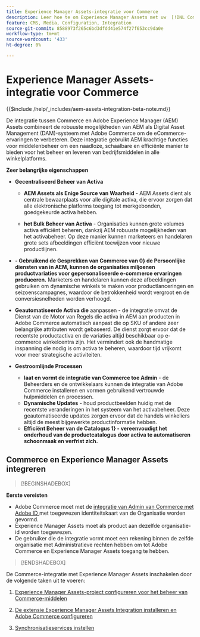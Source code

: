 ```yaml
---
title: Experience Manager Assets-integratie voor Commerce
description: Leer hoe te om Experience Manager Assets met uw  [!DNL Commerce]  instantie te integreren om tot ontelbare media activa voor gebruik in uw opslag toegang te hebben.
feature: CMS, Media, Configuration, Integration
source-git-commit: 8588973f265c6bd3dfdd41e574f27f653cc9da0e
workflow-type: tm+mt
source-wordcount: '433'
ht-degree: 0%

---
```


# Experience Manager Assets-integratie voor Commerce

{{$include /help/_includes/aem-assets-integration-beta-note.md}}

De integratie tussen Commerce en Adobe Experience Manager (AEM) Assets combineert de robuuste mogelijkheden van AEM als Digital Asset Management (DAM)-systeem met Adobe Commerce om de eCommerce-ervaringen te verbeteren. Deze integratie gebruikt AEM krachtige functies voor middelenbeheer om een naadloze, schaalbare en efficiënte manier te bieden voor het beheer en leveren van bedrijfsmiddelen in alle winkelplatforms.

**Zeer belangrijke eigenschappen**

- **Gecentraliseerd Beheer van Activa**

   - **AEM Assets als Enige Source van Waarheid** - AEM Assets dient als centrale bewaarplaats voor alle digitale activa, die ervoor zorgen dat alle elektronische platforms toegang tot merkgebonden, goedgekeurde activa hebben.

   - **het Bulk Beheer van Activa** - Organisaties kunnen grote volumes activa efficiënt beheren, dankzij AEM robuuste mogelijkheden van het activabeheer. Op deze manier kunnen marketeers en handelaren grote sets afbeeldingen efficiënt toewijzen voor nieuwe productlijnen.

- **- Gebruikend de Gesprekken van Commerce van 0} de Persoonlijke diensten van in AEM, kunnen de organisaties miljoenen productvariaties voor gepersonaliseerde e-commerce ervaringen produceren.** Marketers en handelaren kunnen deze afbeeldingen gebruiken om dynamische winkels te maken voor productlanceringen en seizoenscampagnes, waardoor de betrokkenheid wordt vergroot en de conversiesnelheden worden verhoogd.

- **Geautomatiseerde Activa die** aanpassen - de integratie omvat de Dienst van de Motor van Regels die activa in AEM aan producten in Adobe Commerce automatisch aanpast die op SKU of andere zeer belangrijke attributen wordt gebaseerd. De dienst zorgt ervoor dat de recentste productactiva en de variaties altijd beschikbaar op e-commerce winkelcentra zijn. Het vermindert ook de handmatige inspanning die nodig is om activa te beheren, waardoor tijd vrijkomt voor meer strategische activiteiten.

- **Gestroomlijnde Processen**
   - **laat en vormt de integratie van Commerce toe Admin** - de Beheerders en de ontwikkelaars kunnen de integratie van Adobe Commerce installeren en vormen gebruikend vertrouwde hulpmiddelen en processen.
   - **Dynamische Updates** - houd productbeelden huidig met de recentste veranderingen in het systeem van het activabeheer. Deze geautomatiseerde updates zorgen ervoor dat de handels winkeliers altijd de meest bijgewerkte productinformatie hebben.
   - **Efficiënt Beheer van de Catalogus 1} - vereenvoudigt het onderhoud van de productcatalogus door activa te automatiseren schoonmaak en verfrist zich.**

## Commerce en Experience Manager Assets integreren

>[!BEGINSHADEBOX]

**Eerste vereisten**

- Adobe Commerce moet met de [ integratie van Admin van Commerce met Adobe ID ](/help/getting-started/adobe-ims-config.md) met toegewezen identiteitskaart van de Organisatie worden gevormd.
- Experience Manager Assets moet als product aan dezelfde organisatie-id worden toegewezen.
- De gebruiker die de integratie vormt moet een rekening binnen de zelfde organisatie met Administratieve rechten hebben om tot Adobe Commerce en Experience Manager Assets toegang te hebben.

>[!ENDSHADEBOX]

De Commerce-integratie met Experience Manager Assets inschakelen door de volgende taken uit te voeren:

1. [Experience Manager Assets-project configureren voor het beheer van Commerce-middelen](aem-assets-configure-aem.md)

1. [De extensie Experience Manager Assets Integration installeren en Adobe Commerce configureren](aem-assets-configure-commerce.md)

1. [Synchronisatieservices instellen](aem-assets-setup-synchronization.md)
